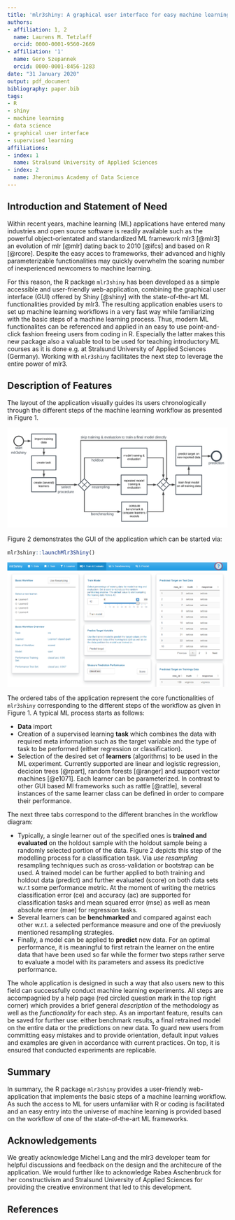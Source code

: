 ```yaml
---
title: 'mlr3shiny: A graphical user interface for easy machine learning in R'
authors:
- affiliation: 1, 2
  name: Laurens M. Tetzlaff
  orcid: 0000-0001-9560-2669
- affiliation: '1'
  name: Gero Szepannek
  orcid: 0000-0001-8456-1283
date: "31 January 2020"
output: pdf_document
bibliography: paper.bib
tags:
- R
- shiny
- machine learning
- data science
- graphical user interface
- supervised learning
affiliations:
- index: 1
  name: Stralsund University of Applied Sciences
- index: 2
  name: Jheronimus Academy of Data Science
---
```


## Introduction and Statement of Need

Within recent years, machine learning (ML) applications have entered many industries and open source software is readily available such as the powerful object-orientated and standardized ML framework mlr3 [@mlr3] an evolution of mlr [@mlr] dating back to 2010 [@ifcs] and based on R [@rcore]. Despite the easy acces to frameworks, their advanced and highly parameterizable functionalities may quickly overwhelm the soaring number of inexperienced newcomers to machine learning.

For this reason, the R package `mlr3shiny` has been developed as a simple accessible and user-friendly web-application, combining the graphical user interface (GUI) offered by Shiny [@shiny] with the state-of-the-art ML functionalities provided by mlr3.
The resulting application enables users to set up machine learning workflows in a very fast way while familiarizing with the basic steps of a machine learning process.
Thus, modern ML functionalites can be referenced and applied in an easy to use point-and-click fashion freeing users from coding in R.
Especially the latter makes this new package also a valuable tool to be used for teaching introductory ML courses as it is done e.g. at Stralsund University of Applied Sciences (Germany). Working with `mlr3shiny` facilitates the next step to leverage the entire power of mlr3.

## Description of Features

The layout of the application visually guides its users chronologically through the different steps of the machine learning workflow as presented in Figure 1.

![Workflow with mlr3shiny](workflow.png)

Figure 2 demonstrates the GUI of the application which can be started via:  

```R
mlr3shiny::launchMlr3Shiny()
```

![The GUI of `mlr3shiny`](screenshot.png)

The ordered tabs of the application represent the core functionalities of `mlr3shiny` corresponding to the different steps of the workflow as given in Figure 1.
A typical ML process starts as follows:

- **Data** import
- Creation of a supervised learning **task**  which combines the data with required meta information such as the target variable and the type of task to be performed (either regression or classification).
- Selection of the desired set of **learners** (algorithms) to be used in the ML experiment. Currently supported are linear and logistic regression, decicion trees [@rpart], random forests [@ranger] and support vector machines [@e1071].  Each learner can be parameterized. In contrast to other GUI based Ml frameworks such as rattle [@rattle], several instances of the same learner class can be defined in order to compare their performance.

The next three tabs correspond to the different branches in the workflow diagram:

- Typically, a single learner out of the specified ones is **trained and evaluated** on the holdout sample with the holdout sample being a randomly selected portion of the data. Figure 2 depicts this step of the modelling process for a classification task. Via *use resampling* resampling techniques such as cross-validation or bootstrap can be used. A trained model can be further applied to both training and holdout data (predict) and further evaluated (score) on both data sets w.r.t some performance metric. At the moment of writing the metrics classification error (ce) and accuracy (ac) are supported for classification tasks and mean squared error (mse) as well as mean absolute error (mae) for regression tasks.
- Several learners can be **benchmarked** and compared against each other w.r.t. a selected performance measure and one of the previuosly mentioned resampling strategies.
- Finally, a model can be applied to **predict** new data. For an optimal performance, it is meaningful to first retrain the learner on the entire data that have been used so far while the former two steps rather serve to evaluate a model with its parameters and assess its predictive performance.

The whole application is designed in such a way that also users new to this field can successfully conduct machine learning experiments. All steps are accompagnied by a help page (red circled question mark in the top right corner) which provides a brief general *description* of the methodology as well as the *functionality*  for each step.
As an important feature, results can be saved for further use: either benchmark results, a final retrained model on the entire data or the predictions on new data.
To guard new users from committing easy mistakes and to provide orientation, default input values and examples are given in accordance with current practices. On top, it is ensured that conducted experiments are replicable.

## Summary

In summary, the R package `mlr3shiny` provides a user-friendly web-application that implements the basic steps of a machine learning workflow.
As such the access to ML for users unfamiliar with R or coding is facilitated and an easy entry into the universe of machine learning is provided based on the workflow of one of the state-of-the-art ML frameworks.  

## Acknowledgements

We greatly acknowledge Michel Lang and the mlr3 developer team for helpful discussions and feedback on the design and the architecure of the application.
We would further like to acknowledge Rabea Aschenbruck for her constructivism and Stralsund University of Applied Sciences for providing the creative environment that led to this development.

## References
